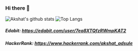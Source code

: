 ### Hi there 👋
![Akshat's github stats](https://github-readme-stats.vercel.app/api?username=AkshatAdsule&hide=issues&include_all_commits=true&count_private=true&show_icons=true&hide_border=true&theme=highcontrast)
![Top Langs](https://github-readme-stats.vercel.app/api/top-langs/?username=AkshatAdsule&hide_border=true&theme=highcontrast&layout=compact)


##### Edabit: https://edabit.com/user/7ea8XTQfzRWmpKAT2
##### HackerRank: https://www.hackerrank.com/akshat_adsule

